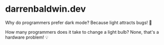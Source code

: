 # darrenbaldwin.dev

Why do programmers prefer dark mode? Because light attracts bugs! 🐛

How many programmers does it take to change a light bulb? None, that's a hardware problem! 💡
